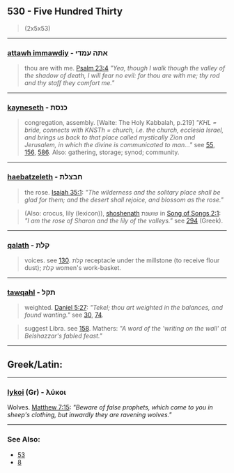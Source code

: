 ## 530 - Five Hundred Thirty
> (2x5x53)

---

### [attawh immawdiy](/keys/AThH.OMDI) - אתה עמדי
> thou are with me. [Psalm 23:4](http://biblehub.com/psalms/23-4.htm) *"Yea, though I walk though the valley of the shadow of death, I will fear no evil: for thou are with me; thy rod and thy staff they comfort me."*

---

### [kayneseth](/keys/KNSTh) - כנסת
> congregation, assembly. [Waite: The Holy Kabbalah, p.219] *"KHL = bride, connects with KNSTh = church, i.e. the church, ecclesia Israel, and brings us back to that place called mystically Zion and Jerusalem, in which the divine is communicated to man..."* see [55](55), [156](156), [586](586). Also: gathering, storage; synod; community.

---

### [haebatzeleth](/keys/ChBTzLTh) - חבצלת
> the rose. [Isaiah 35:1](http://biblehub.com/isaiah/35-1.htm): *"The wilderness and the solitary place shall be glad for them; and the desert shall rejoice, and blossom as the rose."*

> (Also: crocus, lily (lexicon)), [shoshenath](/keys/ShVShNTh) שושנת in [Song of Songs 2:1](http://biblehub.com/songs/2-1.htm): *"I am the rose of Sharon and the lily of the valleys."* see [294](294) (Greek).

---

### [qalath](/keys/QLTh) - קלת
> voices. see [130](130). קלת receptacle under the millstone (to receive flour dust); קלת women's work-basket.

---

### [tawqahl](/keys/ThQL) - תקל
> weighted. [Daniel 5:27](http://biblehub.com/daniel/5-27.htm): *"Tekel; thou art weighted in the balances, and found wanting."* see [30](30), [74](74).

> suggest Libra. see [158](158). Mathers: *"A word of the 'writing on the wall' at Belshazzar's fabled feast."*

---

## Greek/Latin:

---

### [lykoi](/greek?word=lukoi) (Gr) - λύκοι
Wolves. [Matthew 7:15]((http://biblehub.com/matthew/7-15.htm)): *"Beware of false prophets, which come to you in sheep's clothing, but inwardly they are ravening wolves."*

---

### See Also:

- [53](53)
- [8](8)
